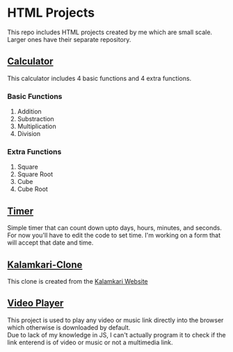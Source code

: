 # HTML Projects

This repo includes HTML projects created by me which are small scale. Larger ones have their separate repository.

## [Calculator](/Calculator)

This calculator includes 4 basic functions and 4 extra functions.

### Basic Functions

1. Addition
2. Substraction
3. Multiplication
4. Division

### Extra Functions

1. Square
2. Square Root
3. Cube
4. Cube Root

## [Timer](/Timer)

Simple timer that can count down upto days, hours, minutes, and seconds.<br>
For now you'll have to edit the code to set time. I'm working on a form that will accept that date and time.

## [Kalamkari-Clone](/Kalamkari-clone)

This clone is created from the [Kalamkari Website](https://kalamkari.vercel.app)

## [Video Player](/Video-Player)

This project is used to play any video or music link directly into the browser which otherwise is downloaded by default.<br>
Due to lack of my knowledge in JS, I can't actually program it to check if the link enterend is of video or music or not a multimedia link.
